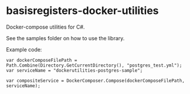 # basisregisters-docker-utilities

Docker-compose utilities for C#. 

See the samples folder on how to use the library.

Example code:

    var dockerComposeFilePath = Path.Combine(Directory.GetCurrentDirectory(), "postgres_test.yml");
    var serviceName = "dockerutilities-postgres-sample";

    var compositeService = DockerComposer.Compose(dockerComposeFilePath, serviceName);
